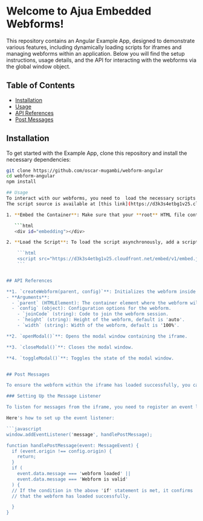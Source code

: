 # Welcome to Ajua Embedded Webforms!

This repository contains an Angular Example App, designed to demonstrate various features, including dynamically loading scripts for iframes and managing webforms within an application. 
Below you will find the setup instructions, usage details, and the API for interacting with the webforms via the global window object.


## Table of Contents
- [Installation](#installation)
- [Usage](#usage)
- [API References](#api-references)
- [Post Messages](#post-messages)



## Installation 
To get started with the Example App, clone this repository and install the necessary dependencies:
```bash
git clone https://github.com/oscar-mugambi/webform-angular
cd webform-angular
npm install

## Usage
To interact with our webforms, you need to  load the necessary scripts to manage the iframe:
The script source is available at [this link](https://d3k3s4etbg1v25.cloudfront.net/embed/v1/embed.js).

1. **Embed the Container**: Make sure that your **root** HTML file contains a `div` element with the ID `embedding`. This `div` will serve as the host for the iframe. Insert the following HTML snippet at the **root index.html**

   ```html
   <div id="embedding"></div>

2. **Load the Script**: To load the script asynchronously, add a script tag to the `<head>` section of your root HTML file. This ensures the script is loaded without blocking the rest of your page content. Include the `async` attribute to enhance the performance of your webpage. Here's how to do it:

	```html
	<script src="https://d3k3s4etbg1v25.cloudfront.net/embed/v1/embed.js" async></script>
	```


## API References

**1. `createWebform(parent, config)`**: Initializes the webform inside the iframe.
- **Arguments**:
  - `parent` (HTMLElement): The container element where the webform will be embedded. This should be the element with the ID `embedding`, designated to host the iframe.
  - `config` (object): Configuration options for the webform.
    - `joinCode` (string): Code to join the webform session.
    - `height` (string): Height of the webform, default is 'auto'.
    - `width` (string): Width of the webform, default is '100%'.

**2. `openModal()`**: Opens the modal window containing the iframe.

**3. `closeModal()`**: Closes the modal window.

**4. `toggleModal()`**: Toggles the state of the modal window.


## Post Messages

To ensure the webform within the iframe has loaded successfully, you can listen for specific messages sent from the iframe to the parent window. This communication helps in confirming the initialization state of the webform. Below are the steps to set up and handle these messages:

### Setting Up the Message Listener

To listen for messages from the iframe, you need to register an event listener for `message` events on the window object. This is typically done in the main JavaScript file where you handle the rest of your web application's initialization logic.

Here's how to set up the event listener:

```javascript
window.addEventListener('message', handlePostMessage);

function handlePostMessage(event: MessageEvent) {
  if (event.origin !== config.origin) {
    return;
  }
  if (
    event.data.message === 'webform loaded' ||
    event.data.message === 'Webform is valid'
  ) {
  // If the condition in the above 'if' statement is met, it confirms
  // that the webform has loaded successfully.

  }
}
